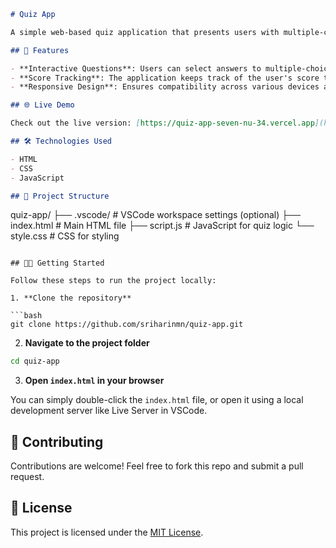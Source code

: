```markdown
# Quiz App

A simple web-based quiz application that presents users with multiple-choice questions and provides immediate feedback on their answers.

## 🚀 Features

- **Interactive Questions**: Users can select answers to multiple-choice questions and receive instant feedback.
- **Score Tracking**: The application keeps track of the user's score throughout the quiz.
- **Responsive Design**: Ensures compatibility across various devices and screen sizes.

## 🌐 Live Demo

Check out the live version: [https://quiz-app-seven-nu-34.vercel.app](https://quiz-app-seven-nu-34.vercel.app)

## 🛠️ Technologies Used

- HTML
- CSS
- JavaScript

## 📂 Project Structure

```
quiz-app/
├── .vscode/        # VSCode workspace settings (optional)
├── index.html      # Main HTML file
├── script.js       # JavaScript for quiz logic
└── style.css       # CSS for styling
```

## 🧑‍💻 Getting Started

Follow these steps to run the project locally:

1. **Clone the repository**

```bash
git clone https://github.com/sriharinmn/quiz-app.git
```

2. **Navigate to the project folder**

```bash
cd quiz-app
```

3. **Open `index.html` in your browser**

You can simply double-click the `index.html` file, or open it using a local development server like Live Server in VSCode.

## 🤝 Contributing

Contributions are welcome! Feel free to fork this repo and submit a pull request.

## 📄 License

This project is licensed under the [MIT License](LICENSE).
